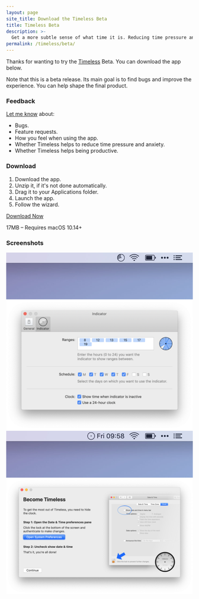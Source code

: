 ```yaml
---
layout: page
site_title: Download the Timeless Beta
title: Timeless Beta
description: >-
  Get a more subtle sense of what time it is. Reducing time pressure and distraction. Keeping you in the zone longer.
permalink: /timeless/beta/
---
```


Thanks for wanting to try the [Timeless](/timeless) Beta. You can download the app below. 

Note that this is a beta release. Its main goal is to find bugs and improve the experience. You can help shape the final product.

### Feedback

[Let me know](mailto:support@dangercove.com) about:

* Bugs.
* Feature requests.
* How you feel when using the app.
* Whether Timeless helps to reduce time pressure and anxiety.
* Whether Timeless helps being productive.

### Download

1. Download the app.
2. Unzip it, if it's not done automatically.
3. Drag it to your Applications folder.
4. Launch the app.
5. Follow the wizard.

<a href="/timeless/download" class="button is-large is-link">Download Now</a>

17MB – Requires macOS 10.14+

### Screenshots

![A screenshot of Timeless' indicator in the menu bar](/assets/img/app/timeless-status-item-indicator@2x.jpg)
![A screenshot of Timeless' indicator preferences](/assets/img/app/timeless-preferences-indicator.png)
![A screenshot of Timeless' clock in the menu bar](/assets/img/app/timeless-status-item-time@2x.jpg)
![A screenshot of Timeless' setup wizard, showing how to disable the clock](/assets/img/app/timeless-wizard-clock.png)
